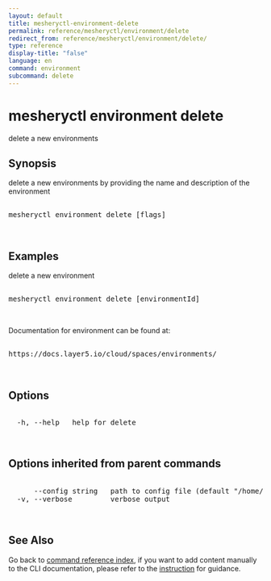 ```yaml
---
layout: default
title: mesheryctl-environment-delete
permalink: reference/mesheryctl/environment/delete
redirect_from: reference/mesheryctl/environment/delete/
type: reference
display-title: "false"
language: en
command: environment
subcommand: delete
---
```


# mesheryctl environment delete

delete a new environments

## Synopsis

delete a new environments by providing the name and description of the environment
<pre class='codeblock-pre'>
<div class='codeblock'>
mesheryctl environment delete [flags]

</div>
</pre> 

## Examples

delete a new environment
<pre class='codeblock-pre'>
<div class='codeblock'>
mesheryctl environment delete [environmentId]

</div>
</pre> 

Documentation for environment can be found at:
<pre class='codeblock-pre'>
<div class='codeblock'>
https://docs.layer5.io/cloud/spaces/environments/

</div>
</pre> 

## Options

<pre class='codeblock-pre'>
<div class='codeblock'>
  -h, --help   help for delete

</div>
</pre>

## Options inherited from parent commands

<pre class='codeblock-pre'>
<div class='codeblock'>
      --config string   path to config file (default "/home/runner/.meshery/config.yaml")
  -v, --verbose         verbose output

</div>
</pre>

## See Also

Go back to [command reference index](/reference/mesheryctl/), if you want to add content manually to the CLI documentation, please refer to the [instruction](/project/contributing/contributing-cli#preserving-manually-added-documentation) for guidance.
